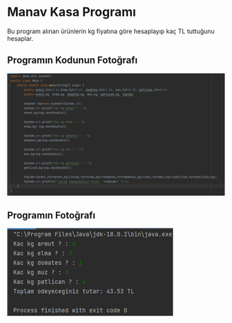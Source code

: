 # Manav Kasa Programı
Bu program alınan ürünlerin kg fiyatına göre hesaplayıp kaç TL tuttuğunu hesaplar.
## Programın Kodunun Fotoğrafı
![kodlar](images/kodlar.png)

## Programın Fotoğrafı
![program](images/program.png)